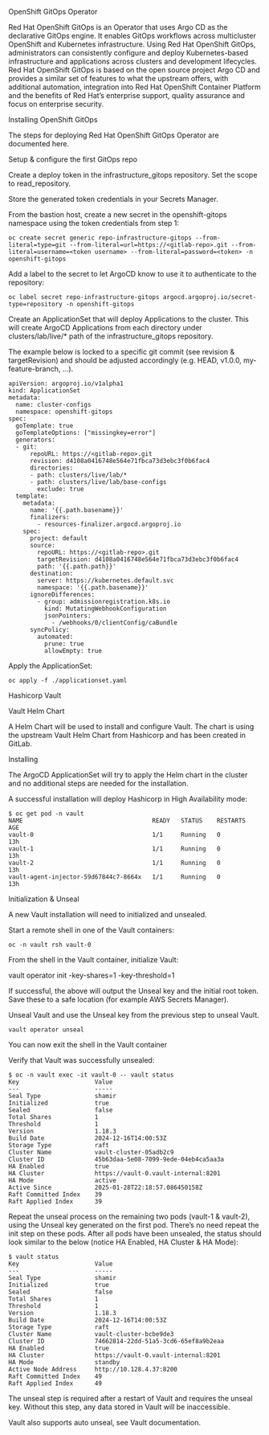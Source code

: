 OpenShift GitOps Operator

Red Hat OpenShift GitOps is an Operator that uses Argo CD as the declarative GitOps engine. It enables GitOps workflows across multicluster OpenShift and Kubernetes infrastructure. Using Red Hat OpenShift GitOps, administrators can consistently configure and deploy Kubernetes-based infrastructure and applications across clusters and development lifecycles. Red Hat OpenShift GitOps is based on the open source project Argo CD and provides a similar set of features to what the upstream offers, with additional automation, integration into Red Hat OpenShift Container Platform and the benefits of Red Hat’s enterprise support, quality assurance and focus on enterprise security.

Installing OpenShift GitOps

The steps for deploying Red Hat OpenShift GitOps Operator are documented here.

Setup & configure the first GitOps repo

Create a deploy token in the infrastructure_gitops repository. Set the scope to read_repository.

Store the generated token credentials in your Secrets Manager.

From the bastion host, create a new secret in the openshift-gitops namespace using the token credentials from step 1:

```
oc create secret generic repo-infrastructure-gitops --from-literal=type=git --from-literal=url=https://<gitlab-repo>.git --from-literal=username=<token username> --from-literal=password=<token> -n openshift-gitops
```
Add a label to the secret to let ArgoCD know to use it to authenticate to the repository:
```
oc label secret repo-infrastructure-gitops argocd.argoproj.io/secret-type=repository -n openshift-gitops
```
Create an ApplicationSet that will deploy Applications to the cluster. This will create ArgoCD Applications from each directory under clusters/lab/live/* path of the infrastructure_gitops repository.

The example below is locked to a specific git commit (see revision & targetRevision) and should be adjusted accordingly (e.g. HEAD, v1.0.0, my-feature-branch, …).
```
apiVersion: argoproj.io/v1alpha1
kind: ApplicationSet
metadata:
  name: cluster-configs
  namespace: openshift-gitops
spec:
  goTemplate: true
  goTemplateOptions: ["missingkey=error"]
  generators:
  - git:
      repoURL: https://<gitlab-repo>.git
      revision: d4108a0416748e564e71fbca73d3ebc3f0b6fac4
      directories:
      - path: clusters/live/lab/*
      - path: clusters/live/lab/base-configs
        exclude: true
  template:
    metadata:
      name: '{{.path.basename}}'
      finalizers:
        - resources-finalizer.argocd.argoproj.io
    spec:
      project: default
      source:
        repoURL: https://<gitlab-repo>.git
        targetRevision: d4108a0416748e564e71fbca73d3ebc3f0b6fac4
        path: '{{.path.path}}'
      destination:
        server: https://kubernetes.default.svc
        namespace: '{{.path.basename}}'
      ignoreDifferences:
        - group: admissionregistration.k8s.io
          kind: MutatingWebhookConfiguration
          jsonPointers:
            - /webhooks/0/clientConfig/caBundle
      syncPolicy:
        automated:
          prune: true
          allowEmpty: true
```
Apply the ApplicationSet:
```
oc apply -f ./applicationset.yaml
```
Hashicorp Vault

Vault Helm Chart

A Helm Chart will be used to install and configure Vault. The chart is using the upstream Vault Helm Chart from Hashicorp and has been created in GitLab.

Installing

The ArgoCD ApplicationSet will try to apply the Helm chart in the cluster and no additional steps are needed for the installation.

A successful installation will deploy Hashicorp in High Availability mode:
```
$ oc get pod -n vault
NAME                                    READY   STATUS    RESTARTS   AGE
vault-0                                 1/1     Running   0          13h
vault-1                                 1/1     Running   0          13h
vault-2                                 1/1     Running   0          13h
vault-agent-injector-59d67844c7-8664x   1/1     Running   0          13h
```
Initialization & Unseal

A new Vault installation will need to initialized and unsealed.

Start a remote shell in one of the Vault containers:
```
oc -n vault rsh vault-0
```
From the shell in the Vault container, initialize Vault:

vault operator init -key-shares=1 -key-threshold=1

If successful, the above will output the Unseal key and the initial root token. Save these to a safe location (for example AWS Secrets Manager).

Unseal Vault and use the Unseal key from the previous step to unseal Vault.
```
vault operator unseal
```
You can now exit the shell in the Vault container

Verify that Vault was successfully unsealed:
```
$ oc -n vault exec -it vault-0 -- vault status
Key                     Value
---                     -----
Seal Type               shamir
Initialized             true
Sealed                  false
Total Shares            1
Threshold               1
Version                 1.18.3
Build Date              2024-12-16T14:00:53Z
Storage Type            raft
Cluster Name            vault-cluster-05adb2c9
Cluster ID              45b63daa-5e08-7099-9ede-04eb4ca5aa3a
HA Enabled              true
HA Cluster              https://vault-0.vault-internal:8201
HA Mode                 active
Active Since            2025-01-28T22:18:57.086450158Z
Raft Committed Index    39
Raft Applied Index      39
```
Repeat the unseal process on the remaining two pods (vault-1 & vault-2), using the Unseal key generated on the first pod. There’s no need repeat the init step on these pods. After all pods have been unsealed, the status should look similar to the below (notice HA Enabled, HA Cluster & HA Mode):
```
$ vault status
Key                     Value
---                     -----
Seal Type               shamir
Initialized             true
Sealed                  false
Total Shares            1
Threshold               1
Version                 1.18.3
Build Date              2024-12-16T14:00:53Z
Storage Type            raft
Cluster Name            vault-cluster-bcbe9de3
Cluster ID              74662814-22dd-51a5-3cd6-65ef8a9b2eaa
HA Enabled              true
HA Cluster              https://vault-0.vault-internal:8201
HA Mode                 standby
Active Node Address     http://10.128.4.37:8200
Raft Committed Index    49
Raft Applied Index      49
```
The unseal step is required after a restart of Vault and requires the unseal key. Without this step, any data stored in Vault will be inaccessible.

Vault also supports auto unseal, see Vault documentation. 
